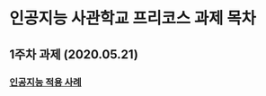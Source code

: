 # 인공지능 사관학교 프리코스 과제 목차

## 1주차 과제 (2020.05.21)

### [인공지능 적용 사례](https://github.com/kim-sangha/AI-school/blob/master/1%EC%A3%BC%EC%B0%A8_%EA%B3%BC%EC%A0%9C.ipynb) 
